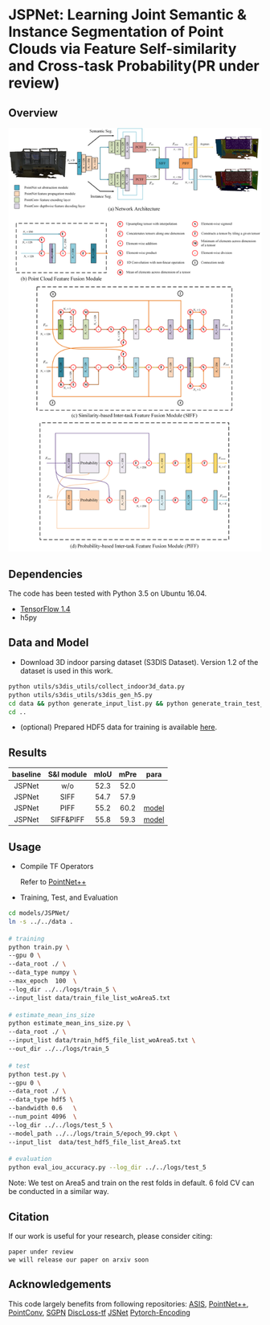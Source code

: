 # JSPNet: Learning Joint Semantic & Instance Segmentation of Point Clouds via Feature Self-similarity and Cross-task Probability(PR under review)

## Overview
![](misc/fig.png)

## Dependencies

The code has been tested with Python 3.5 on Ubuntu 16.04.
*  [TensorFlow 1.4](https://www.tensorflow.org/)
*  h5py



## Data and Model

* Download 3D indoor parsing dataset (S3DIS Dataset). Version 1.2 of the dataset is used in this work.

``` bash
python utils/s3dis_utils/collect_indoor3d_data.py
python utils/s3dis_utils/s3dis_gen_h5.py
cd data && python generate_input_list.py && python generate_train_test_list.py
cd ..
```

* (optional) Prepared HDF5 data for training is available [here](https://drive.google.com/open?id=1PjWweT61nmIX7zc2vJClhzHxyTHGvstQ).



## Results

| baseline | S&I module | mIoU | mPre |                             para                             |
| :------: | :--------: | :--: | :--: | :----------------------------------------------------------: |
|  JSPNet   |    w/o     | 52.3 | 52.0 |                                                              |
|  JSPNet   |    SIFF    | 54.7 | 57.9 |                                                              |
|  JSPNet   |    PIFF    | 55.2 | 60.2 | [model](https://drive.google.com/drive/folders/1rFhkmBHmNHfSMyUwRyHmKDriW_bl43Yx) |
|  JSPNet   | SIFF&PIFF  | 55.8 | 59.3 | [model](https://drive.google.com/drive/folders/18W8xSoJ4a57KgdsFvhozrnJ3QQkxbxF3) |



## Usage

* Compile TF Operators

  Refer to [PointNet++](https://github.com/charlesq34/pointnet2)

* Training, Test, and Evaluation
``` bash
cd models/JSPNet/
ln -s ../../data .

# training
python train.py \
--gpu 0 \
--data_root ./ \
--data_type numpy \
--max_epoch  100  \
--log_dir ../../logs/train_5 \
--input_list data/train_file_list_woArea5.txt

# estimate_mean_ins_size 
python estimate_mean_ins_size.py \
--data_root ./ \
--input_list data/train_hdf5_file_list_woArea5.txt \
--out_dir ../../logs/train_5

# test
python test.py \
--gpu 0 \
--data_root ./ \
--data_type hdf5 \
--bandwidth 0.6   \
--num_point 4096  \
--log_dir ../../logs/test_5 \
--model_path ../../logs/train_5/epoch_99.ckpt \
--input_list  data/test_hdf5_file_list_Area5.txt

# evaluation
python eval_iou_accuracy.py --log_dir ../../logs/test_5
```

Note: We test on Area5 and train on the rest folds in default. 6 fold CV can be conducted in a similar way.

## Citation
If our work is useful for your research, please consider citing:

	paper under review
	we will release our paper on arxiv soon


## Acknowledgements
This code largely benefits from following repositories:
[ASIS](https://github.com/WXinlong/ASIS),
[PointNet++](https://github.com/charlesq34/pointnet2),
[PointConv](https://github.com/DylanWusee/pointconv),
[SGPN](https://github.com/laughtervv/SGPN) 
[DiscLoss-tf](https://github.com/hq-jiang/instance-segmentation-with-discriminative-loss-tensorflow)
[JSNet](https://github.com/dlinzhao/JSNet)
[Pytorch-Encoding](https://github.com/zhanghang1989/PyTorch-Encoding)
